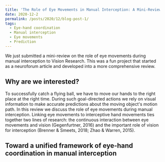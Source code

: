 ```yaml
---
title: 'The Role of Eye Movements in Manual Interception: A Mini-Review'
date: 2020-12-2
permalink: /posts/2020/12/blog-post-1/
tags:
  - Eye-hand coordination
  - Manual interception
  - Eye movements
  - Prediction
---
```


We just submitted a mini-review on the role of eye movements during manual interception to Vision Research. This was a fun project that started as a neuroforum article and developed into a more comprehensive review.

Why are we interested?
------
To successfully catch a flying ball, we have to move our hands to the right place at the right time. During such goal-directed actions we rely on visual information to make accurate predictions about the moving object's motion path. In this review we discuss the role of eye movements during manual interception. Linking eye movements to interceptive hand movements ties together two lines of research: the continuous interaction between eye movements and vision (Gegenfurtner, 2016) and the important role of vision for interception (Brenner & Smeets, 2018; Zhao & Warren, 2015).

Toward a unified framework of eye-hand coordination in manual interception
------
